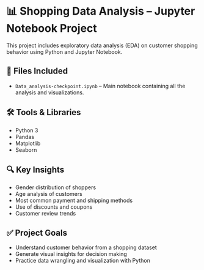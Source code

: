 
# 📊 Shopping Data Analysis – Jupyter Notebook Project

This project includes exploratory data analysis (EDA) on customer shopping behavior using Python and Jupyter Notebook.

## 📁 Files Included
- `Data_analysis-checkpoint.ipynb` – Main notebook containing all the analysis and visualizations.

## 🛠️ Tools & Libraries
- Python 3
- Pandas
- Matplotlib
- Seaborn

## 🔍 Key Insights
- Gender distribution of shoppers
- Age analysis of customers
- Most common payment and shipping methods
- Use of discounts and coupons
- Customer review trends

## ✅ Project Goals
- Understand customer behavior from a shopping dataset
- Generate visual insights for decision making
- Practice data wrangling and visualization with Python
